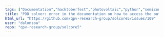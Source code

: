 ```yaml
---
tags: ["Documentation","hacktoberfest","photovoltaic","python","semiconductor","solar-cells"]
title: "PDD solver: error in the documentation on how to access the output"
html_url: "https://github.com/qpv-research-group/solcore5/issues/109"
user: "dalonsoa"
repo: "qpv-research-group/solcore5"
---
```


